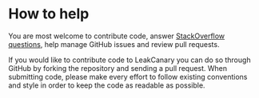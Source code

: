 # How to help

You are most welcome to contribute code, answer [StackOverflow questions](http://stackoverflow.com/questions/tagged/leakcanary?sort=active), help manage GitHub issues and review pull requests.

If you would like to contribute code to LeakCanary you can do so through GitHub by
forking the repository and sending a pull request. When submitting code, please make every effort to follow existing conventions
and style in order to keep the code as readable as possible.